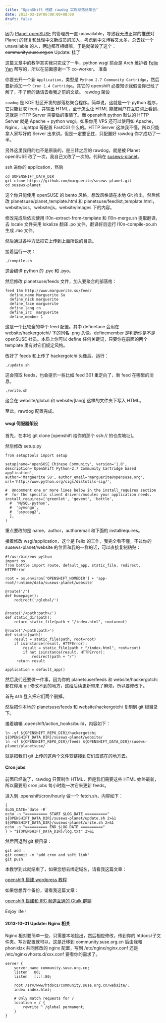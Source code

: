 ```yaml
---
title: "OpenShift 搭建 rawdog 实现部落格聚合"
date: 2013-03-19T00:00:00+08:00
draft: false
---
```

因为 [Planet openSUSE](https://planet.opensuse.org/) 的管理员一直 unavailable，导致我无法正常的推送对 Planet 的修复和处理中文新成员的加入，考虑到中文博客又太多，总去找一个 unavailable 的人，两边都互相嫌嘛，于是就架设了这个：~~community.suse.org.cn~~ Update: 挂了

这篇文章中的教学其实我只完成了一半，python wsgi 前台是 Arch 维护者 [Felix Yan](http://blog.felixc.at/) 帮写的，所以在前面感谢一下 co-worker。
准备

你要去开一个新 `Application`，类型是 `Python 2.7 Community Cartridge`，然后要新添加一个 `Cron 1.4 Cartridge`。其它的 openshift 必要知识我假设你已经了解了，不了解的话请去看我之前的文章。
rawdog 架设

`rawdog` 是 KDE 社区开发的部落格聚合程序。简单说，这就是一个 python 程序，它只能获取 feed，并输出 HTML，至于怎么让 HTML 能被用户在互联网上看到，这就是 HTTP Server 需要做的事情了。而 openshift python 默认的 HTTP Server 就是 Apache + python wsgi。如果你用 VPS 还可以使用如 Apache，Nginx，Lighttpd 等配置 FastCGI 什么的。HTTP Server 这块我不懂，所以只能拿人家写好的 Server 出来讲。但是一定要记住，只配置好 rawdog 你才成功了一半。

另外这里我用的也不是原装的，是三转之后的 rawdog，就是被 Planet openSUSE 改了一次，我自己又改了一次的。代码在 [susews-planet](https://github.com/marguerite/susews-planet)。

ssh 进你的 application，然后

    cd $OPENSHIFT_DATA_DIR
    git clone https://github.com/marguerite/susews-planet.git
    cd susews-planet

这个你只能使用 openSUSE 的 bento 风格，想改风格请在本地 Git 捡出，然后修改 planetsuse/planet_template.html 和 planetsuse/feedlist_template.html，website/css，website/js，website/images 下的内容。

修改完成后依次使用 l10n-extract-from-template 和 l10n-merge.sh 提取翻译，去 locale 文件夹用 lokalize 翻译 .po 文件，翻译好后运行 l10n-compile-po.sh 生成 .mo 文件。

然后通过各种方法把它上传到上面所说的目录。

接着运行一次：

    ./compile.sh

这会编译 python 的 .pyc 和 .pyo。

然后修改 planetsuse/feeds 文件，加入要聚合的部落格：

    feed 15m http://www.marguerite.su/feed/
      define_name Marguerite Su
      define_nick marguerite
      define_face marguerite
      define_lang cn
      define_irc  marguerite
      define_member 1

这是一个比较全的单个 feed 配置。其中 defineface 会用在 website/hackergotchi/ 下的同名 .png 头像。definemember 是判断你是不是 openSUSE 社员。本质上你可以 define 任何关键词，只要你在前面的两个 template 里有对它们规定风格。

改好了 feeds 和上传了 hackergotchi 头像后。运行：

    ./update.sh

这会预取 feeds，也会提示一些比如 feed 301 重定向了，新 feed 在哪里的消息。

    ./write.sh

这会在 website/global 和 website/[lang] 这样的文件夹下写入 HTML。

至此，rawdog 配置完成。

#### wsgi 伺服器架设

首先，在本地 git clone [openshift 给你的那个 ssh:// 的仓库地址]。

然后修改 setup.py

    from setuptools import setup

    setup(name='openSUSE Chinese Community', version='1.0',
    description='OpenShift Python-2.7 Community Cartridge based application',
    author='Marguerite Su', author_email='marguerite@opensuse.org',
    url='http://www.python.org/sigs/distutils-sig/',

    #  Uncomment one or more lines below in the install_requires section
    #  for the specific client drivers/modules your application needs.
    install_requires=['greenlet', 'gevent', 'bottle',
      #  'MySQL-python',
      #  'pymongo',
      #  'psycopg2',
      ],
    )

重点要改的是 name，author，authoremail 和下面的 installrequires。

接着修改 wsgi/application，这个是 Felix 的工作，我完全看不懂，不过你的 susews-planet/website 的位置和我的一样的话，可以直接复制粘贴：

    #!/usr/bin/env python
    import os
    from bottle import route, default_app, static_file, redirect, HTTPError

    root = os.environ['OPENSHIFT_HOMEDIR'] + 'app-root/runtime/data/susews-planet/website'

    @route('/')
    def homepage():
        redirect('/global/')


    @route('/<path:path>/')
    def static_dir(path):
        return static_file(path + "/index.html", root=root)

    @route('/<path:path>')
    def static(path):
        result = static_file(path, root=root)
        if isinstance(result, HTTPError):
            result = static_file(path + "/index.html", root=root)
            if not isinstance(result, HTTPError):
                redirect(path + "/")
         return result

    application = default_app()

然后我们还要做一件事，因为你的 planetsuse/feeds 和 website/hackergotchi 都在你用 git 修改不到的地方，这给后续更新带来了麻烦，所以要修改下。

首先 ssh 登入把它们两个删掉。

然后把你本地的 planetsuse/feeds 和 website/hackergotchi 复制到 git 根目录下。

接着编辑 .openshift/action_hooks/build，内容如下：

    ln -sf ${OPENSHIFT_REPO_DIR}/hackergotchi ${OPENSHIFT_DATA_DIR}/susews-planet/website/
    ln -sf ${OPENSHIFT_REPO_DIR}/feeds ${OPENSHIFT_DATA_DIR}/susews-planet/planetsuse/

就是把我们 git 上传的这两个文件软链接到它们应该在的地方去。

#### Cron jobs

前面已经说了，rawdog 只管制作 HTML，但是我们需要这些 HTML 始终最新，所以需要用 cron jobs 每小时跑一次它来更新 feeds。

进入到 .openshift/cron/hourly 做一个 fetch.sh，内容如下：

    {
    $LOG_DATE=`date -R`
    echo -n "========== START $LOG_DATE =========="
    ${OPENSHIFT_DATA_DIR}/susews-planet/update.sh 2>&1
    ${OPENSHIFT_DATA_DIR}/susews-planet/write.sh 2>&1
    echo -n "========== END $LOG_DATE =========="
    } > "${OPENSHIFT_DATA_DIR}/log.txt" 2>&1

然后回退到 git 根目录：

    git add .
    git commit -m "add cron and soft link"
    git push

本教学到此就结束了，如果您想去绑定域名，请看我这篇文章：

[openshift 搭建 wordpress 教程](http://marguerite.su/openshift-host-wordpress-tutorial)

如果您想弄个备份，请看我这篇文章：

[openshift 搭建和 IRC 频道互通的 Gtalk 群聊](http://marguerite.su/openshift-setup-a-gtalk-group-chat-with-a-bind-in-irc-channel)

Enjoy life！

#### 2013-10-01 Update: Nginx 相关

Nginx 相对要简单一些，只需要本地捡出，然后相应修改，传到你的 htdocs/子文件夹。写对配置就可以，这是迁移到 community.suse.org.cn 后由我和 phonixlzx 共同修改的 nginx 配置，写到 /etc/nginx/nginx.conf 还是 /etc/nginx/vhosts.d/xxx.conf 要看你的需求了。

    server {
        server_name community.suse.org.cn;
        listen   80;
        listen   [::]:80;

        root /srv/www/htdocs/community.suse.org.cn/website/;
        index index.html;

        # Only match requests for /
        location = / {
            rewrite ^ /global permanent;
        }
    }
